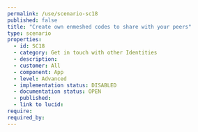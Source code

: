 ```yaml
---
permalink: /use/scenario-sc18
published: false
title: "Create own enmeshed codes to share with your peers"
type: scenario
properties:
  - id: SC18
  - category: Get in touch with other Identities
  - description: 
  - customer: All
  - component: App
  - level: Advanced
  - implementation status: DISABLED
  - documentation status: OPEN
  - published: 
  - link to lucid: 
require:
required_by:
---
```


